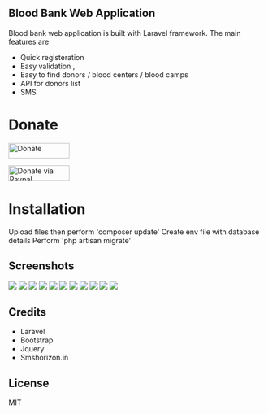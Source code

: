 ## Blood Bank Web Application

Blood bank web application is built with Laravel framework. 
The main features are 
- Quick registeration 
- Easy validation , 
- Easy to find donors / blood centers / blood camps  
- API for donors list
- SMS 

# Donate

 <a href="https://www.patreon.com/Pjijin" title="Donate to this project"><img src="https://s3.amazonaws.com/patreon_public_assets/toolbox/patreon.png" width="120px" height="30px" alt="Donate" /></a>
 
 
 <a href="https://www.devzstudio.com/donate" title="Donate to this project via Paypal"><img src=" https://www.paypalobjects.com/webstatic/mktg/Logo/pp-logo-200px.png" width="120px" height="30px" alt="Donate via Paypal" /></a>
 

# Installation

Upload files then perform 'composer update'
Create env file with database details
Perform 'php artisan migrate'
 
## Screenshots

<img src="http://i.imgur.com/pYo6W0b.png">

<img src="http://i.imgur.com/lhHbcFT.png">

<img src="http://i.imgur.com/84n3FKI.png">

<img src="http://i.imgur.com/zUMpcQm.png">

<img src="http://i.imgur.com/sd9IlsC.png">

<img src="http://i.imgur.com/EvYPdVd.png">

<img src="http://i.imgur.com/hLBNwa4.png">

<img src="http://i.imgur.com/MCSDwbG.png">


<img src="http://i.imgur.com/zDel1E5.png">

<img src="http://i.imgur.com/YHfjzRX.png">

<img src="http://i.imgur.com/4NqsUTx.png">


## Credits

- Laravel
- Bootstrap
- Jquery 
- Smshorizon.in

## License

MIT
